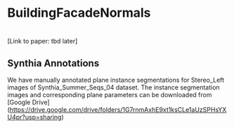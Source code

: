 BuildingFacadeNormals
====
# 
[Link to paper: tbd later]

## Synthia Annotations
We have manually annotated plane instance segmentations for Stereo_Left images of Synthia_Summer_Seqs_04 dataset. The instance segmentation images and corresponding plane parameters can be downloaded from [Google Drive] (https://drive.google.com/drive/folders/1G7rnmAxhE9xt1ksCLe1aUzSPHsYXU4pr?usp=sharing)
